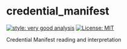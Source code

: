 # credential_manifest

[![style: very good analysis][very_good_analysis_badge]][very_good_analysis_link]
[![License: MIT][license_badge]][license_link]

Credential Manifest reading and interpretation

[license_badge]: https://img.shields.io/badge/license-MIT-blue.svg
[license_link]: https://opensource.org/licenses/MIT
[very_good_analysis_badge]: https://img.shields.io/badge/style-very_good_analysis-B22C89.svg
[very_good_analysis_link]: https://pub.dev/packages/very_good_analysis